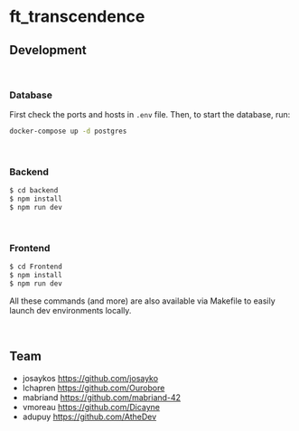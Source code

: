 # ft_transcendence

## Development

<br/>

### Database

First check the ports and hosts in `.env` file. Then, to start the database, run:

```bash
docker-compose up -d postgres
```

<br/>

### Backend

```bash
$ cd backend
$ npm install
$ npm run dev
```

<br/>

### Frontend

```bash
$ cd Frontend
$ npm install
$ npm run dev
```

All these commands (and more) are also available via Makefile to easily launch dev environments locally.

<br/>

## Team

- josaykos <https://github.com/josayko>
- lchapren <https://github.com/Ourobore>
- mabriand <https://github.com/mabriand-42>
- vmoreau <https://github.com/Dicayne>
- adupuy <https://github.com/AtheDev>
